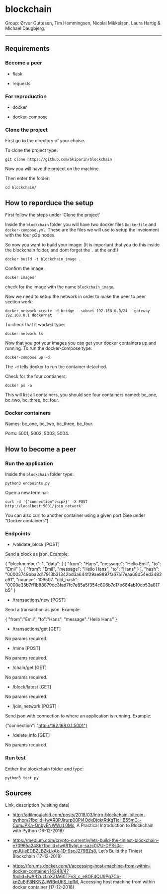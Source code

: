 # blockchain

Group: Ørvur Guttesen, Tim Hemmingsen, Nicolai Mikkelsen, Laura Hartig & Michael Daugbjerg.

---

## Requirements

### Become a peer

- flask

- requests

### For reproduction
- docker

- docker-compose

### Clone the project

First go to the directory of your choise.

To clone the project type:
```
git clone https://github.com/Skiparin/blockchain
```

Now you will have the project on the machine.

Then enter the folder:
```
cd blockchain/
```

## How to reporduce the setup

First follow the steps under 'Clone the project'

Inside the `blockchain` folder you will have two docker files `Dockerfile` and `docker-compose.yml`. These are the files we will use to setup the inveioment with the four p2p nodes.

So now you want to build your image: (It is important that you do this inside the blockchain folder, and dont forget the `.` at the end!)
```
docker build -t blockchain_image .
``` 

Confirm the image: 
```
docker images
```
check for the image with the name `blockchain_image`.

Now we need to setup the network in order to make the peer to peer section work:

```
docker network create -d bridge --subnet 192.168.0.0/24 --gateway 192.168.0.1 dockernet
```

To check that it worked type:

```
docker network ls
```

Now that you got your images you can get your docker containers up and running.
To run the docker-compose type:
```
docker-compose up -d
```

The `-d` tells docker to run the container detached.

Check for the four contianers:
```
docker ps -a
```

This will list all containers, you should see four containers named: bc_one, bc_two, bc_three, bc_four.

### Docker containers

Names: bc_one, bc_two, bc_three, bc_four.

Ports: 5001, 5002, 5003, 5004.

## How to become a peer

### Run the application

Inside the `blockchain` folder type:
```
python3 endpoints.py
```

Open a new terminal:

```
curl -d '{"connection":<ip>}' -X POST http://localhost:5001/join_network'
```

You can also curl to another container using a given port (See under "Docker containers")


### Endpoints

- /validate_block [POST]

Send a block as json. Example:

{
        "blocknumber": 1,
        "data": [
            {
                "from": "Hans",
                "message": "Hello Emil",
                "to": "Emil"
            },
            {
                "from": "Emil",
                "message": "Hello Hans",
                "to": "Hans"
            }
        ],
        "hash": "00003749bba2d17913b31342bd3a644f29ae9897fa67a17eaa68d54ed3482a91",
        "nounce": 109507,
        "old_hash": "0000e35b7ff1b88879dc3fad7fc7e85a5f354c806b7c17b684ab10cb53a817b5"
}

- /transactions/new [POST] 

Send a transaction as json. Example:

{
  "from":"Emil",
  "to":"Hans",
  "message":"Hello Hans"
}

- /transactions/get [GET]

No params required.

- /mine [POST]

No params required.

- /chain/get [GET]

No params required.

- /block/latest [GET]

No params required.

- /join_network [POST]

Send json with connection to where an application is running. Example:

{"connection": "http://192.168.0.1:5001"}

- /delete_info [GET]

No params required.

### Run test

Enther the blockchain folder and type:
```
python3 test.py
```

## Sources

Link, description (wisiting date)

- http://adilmoujahid.com/posts/2018/03/intro-blockchain-bitcoin-python/?fbclid=IwAR0PJirurp00Pj4OdxDjqktRtKgTjcHB55mC_-CumJPKa-QnbyENWWzL0Ms, A Practical Introduction to Blockchain with Python (16-12-2018)


- https://medium.com/crypto-currently/lets-build-the-tiniest-blockchain-e70965a248b?fbclid=IwAR1lvlgLq-sazc0l7U-DPSs0c-ypJUleEDBZLBZkLkAk-1D-9scJ279BZs8, Let’s Build the Tiniest Blockchain (17-12-2018)

- https://forums.docker.com/t/accessing-host-machine-from-within-docker-container/14248/4?fbclid=IwAR2uzLnXZfA60TFvS_c_e8OF4QU9Pq7Co-knZuBjF8NKNZJWIBqUhS_tpfM, Accessing host machine from within docker container (17-12-2018)
